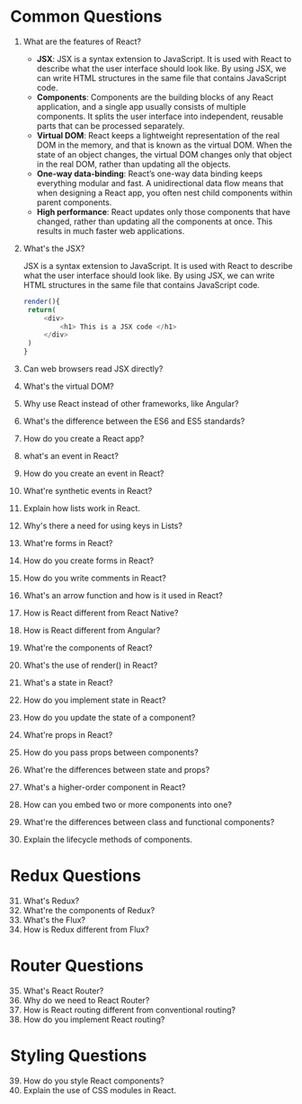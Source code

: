 # Common Questions
1. What are the features of React?
   
   - **JSX**:  JSX is a syntax extension to JavaScript. It is used with React to describe what the user interface should look like. By using JSX, we can write HTML structures in the same file that contains JavaScript code.
   - **Components**: Components are the building blocks of any React application, and a single app usually consists of multiple components. It splits the user interface into independent, reusable parts that can be processed separately.
   - **Virtual DOM**: React keeps a lightweight representation of the real DOM in the memory, and that is known as the virtual DOM. When the state of an object changes, the virtual DOM changes only that object in the real DOM, rather than updating all the objects.
   - **One-way data-binding**: React’s one-way data binding keeps everything modular and fast. A unidirectional data flow means that when designing a React app, you often nest child components within parent components.
   - **High performance**: React updates only those components that have changed, rather than updating all the components at once. This results in much faster web applications.
  
2. What's the JSX?
   
   JSX is a syntax extension to JavaScript. It is used with React to describe what the user interface should look like. By using JSX, we can write HTML structures in the same file that contains JavaScript code.
   ``` js
   render(){
    return(
        <div>
            <h1> This is a JSX code </h1>
        </div>
    )
   }
   ``` 
3. Can web browsers read JSX directly?
4. What's the virtual DOM?
5. Why use React instead of other frameworks, like Angular?
6. What's the difference between the ES6 and ES5 standards?
7. How do you create a React app?
8. what's an event in React?
9.  How do you create an event in React?
10. What're synthetic events in React?
11. Explain how lists work in React.
12. Why's there a need for using keys in Lists?
13. What're forms in React?
14. How do you create forms in React?
15. How do you write comments in React?
16. What's an arrow function and how is it used in React?
17. How is React different from React Native?
18. How is React different from Angular?
19. What're the components of React?
20. What's the use of render() in React?
21. What's a state in React?
22. How do you implement state in React?
23. How do you update the state of a component?
24. What're props in React?
25. How do you pass props between components?
26. What're the differences between state and props?
27. What's a higher-order component in React?
28. How can you embed two or more components into one?
29. What're the differences between class and functional components?
30. Explain the lifecycle methods of components.

# Redux Questions
31. What's Redux?
32. What're the components of Redux?
33. What's the Flux?
34. How is Redux different from Flux?

# Router Questions
35. What's React Router?
36. Why do we need to React Router?
37. How is React routing different from conventional routing?
38. How do you implement React routing?

# Styling Questions
39. How do you style React components?
40. Explain the use of CSS modules in React.